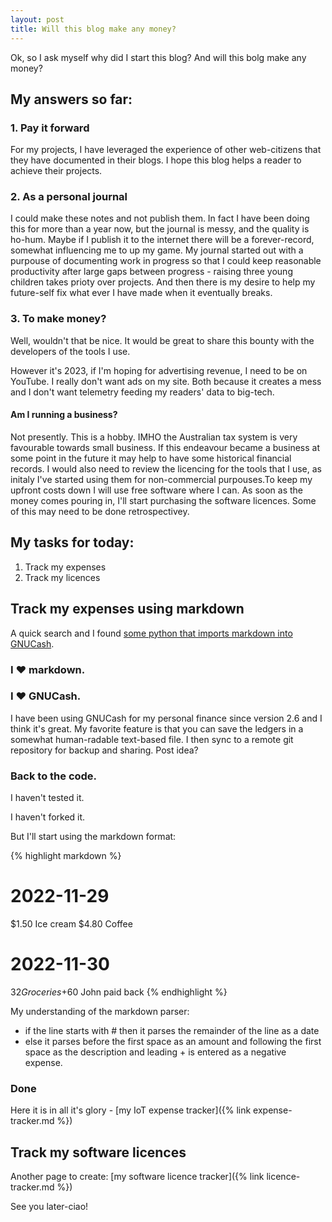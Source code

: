 ```yaml
---
layout: post
title: Will this blog make any money? 
---
```


Ok, so I ask myself why did I start this blog? And will this bolg make any money?

## My answers so far:

### 1. Pay it forward

For my projects, I have leveraged the experience of other web-citizens that they have documented in their blogs. I hope this blog helps a reader to achieve their projects. 

### 2. As a personal journal

I could make these notes and not publish them. In fact I have been doing this for more than a year now, but the journal is messy, and the quality is ho-hum. Maybe if I publish it to the internet there will be a forever-record, somewhat influencing me to up my game. My journal started out with a purpouse of documenting work in progress so that I could keep reasonable productivity after large gaps between progress - raising three young children takes prioty over projects. And then there is my desire to help my future-self fix what ever I have made when it eventually breaks. 

### 3. To make money?

Well, wouldn't that be nice. It would be great to share this bounty with the developers of the tools I use. 

However it's 2023, if I'm hoping for advertising revenue, I need to be on YouTube. I really don't want ads on my site. Both because it creates a mess and I don't want telemetry feeding my readers' data to big-tech.

#### Am I running a business?

Not presently. This is a hobby. IMHO the Australian tax system is very favourable towards small business. If this endeavour became a business at some point in the future it may help to have some historical financial records. I would also need to review the licencing for the tools that I use, as initaly I've started using them for non-commercial purpouses.To keep my upfront costs down I will use free software where I can. As soon as the money comes pouring in, I'll start purchasing the software licences. Some of this may need to be done retrospectivey. 

## My tasks for today:

1. Track my expenses
2. Track my licences 

## Track my expenses using markdown

A quick search and I found [some python that imports markdown into GNUCash](https://codeberg.org/hjacobs/gnucash-markdown-import). 

### I ♥ markdown. 

### I ♥ GNUCash.

I have been using GNUCash for my personal finance since version 2.6 and I think it's great. My favorite feature is that you can save the ledgers in a somewhat human-radable text-based file. I then sync to a remote git repository for backup and sharing. Post idea?

### Back to the code. 

I haven't tested it. 

I haven't forked it. 

But I'll start using the markdown format:

{% highlight markdown %}
# 2022-11-29

$1.50 Ice cream
$4.80 Coffee

# 2022-11-30

$32 Groceries
+$60 John paid back
{% endhighlight %}

My understanding of the markdown parser:

- if the line starts with # then it parses the remainder of the line as a date
- else it parses before the first space as an amount and following the first space as the description and leading + is entered as a negative expense.

### Done
Here it is in all it's glory - [my IoT expense tracker]({% link expense-tracker.md %})

## Track my software licences 

Another page to create: [my software licence tracker]({% link licence-tracker.md %})

See you later-ciao!